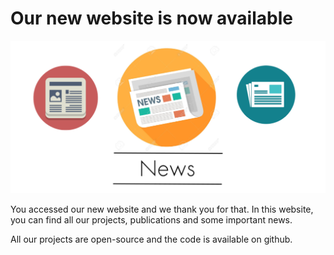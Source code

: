 # Our new website is now available

<img src="img/news.png" alt="News" class="full-img"/>

You accessed our new website and we thank you for that. In this website, you can find all our projects, publications and some important news.

All our projects are open-source and the code is available on github.